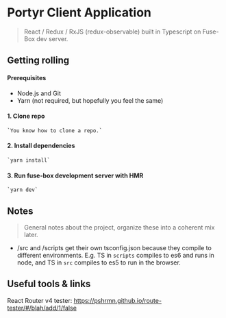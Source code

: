 # Portyr Client Application
> React / Redux / RxJS (redux-observable) built in Typescript on Fuse-Box dev server.

## Getting rolling

#### Prerequisites
- Node.js and Git
- Yarn (not required, but hopefully you feel the same)

#### 1. Clone repo
    `You know how to clone a repo.`

#### 2. Install dependencies
    `yarn install`

#### 3. Run fuse-box development server with HMR
    `yarn dev`


## Notes
> General notes about the project, organize these into a coherent mix later.

 - /src and /scripts get their own tsconfig.json because they compile to different environments. E.g. TS in `scripts` compiles to es6 and runs in node, and TS in `src` compiles to es5 to run in the browser.


 ## Useful tools & links

 React Router v4 tester: 
 https://pshrmn.github.io/route-tester/#/blah/add/1/false